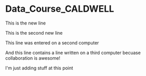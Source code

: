 # Data_Course_CALDWELL


This is the new line

This is the second new line

This line was entered on a second computer

And this line contains a line written on a third computer becuase collaboration is awesome!

I'm just adding stuff at this point
